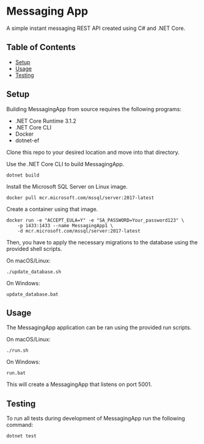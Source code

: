 # Messaging App
A simple instant messaging REST API created using C# and .NET Core.

## Table of Contents
* [Setup](#setup)
* [Usage](#usage)
* [Testing](#testing)

## Setup
Building MessagingApp from source requires the following programs:
* .NET Core Runtime 3.1.2
* .NET Core CLI
* Docker
* dotnet-ef

Clone this repo to your desired location and move into that directory.

Use the .NET Core CLI to build MessagingApp.

```shell
dotnet build
```

Install the Microsoft SQL Server on Linux image.

```shell
docker pull mcr.microsoft.com/mssql/server:2017-latest
```

Create a container using that image.

```shell
docker run -e "ACCEPT_EULA=Y" -e "SA_PASSWORD=Your_password123" \
    -p 1433:1433 --name MessagingApp1 \
    -d mcr.microsoft.com/mssql/server:2017-latest
```

Then, you have to apply the necessary migrations to the database using the 
provided shell scripts.

On macOS/Linux:
```shell
./update_database.sh
```

On Windows:
```shell
update_database.bat
```

## Usage
The MessagingApp application can be ran using the provided run scripts.

On macOS/Linux:
```shell
./run.sh
```

On Windows:
```shell
run.bat
```

This will create a MessagingApp that listens on port 5001.

## Testing
To run all tests during development of MessagingApp run the following command:
```shell
dotnet test
```
